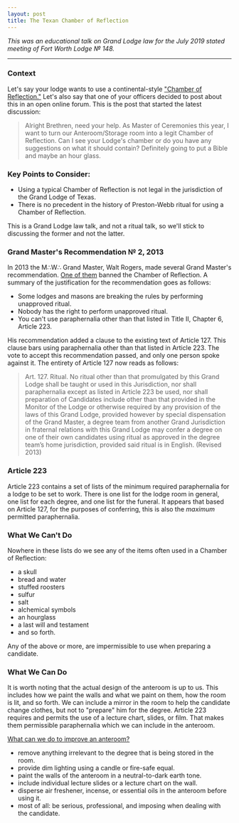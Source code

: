 ```yaml
---
layout: post
title: The Texan Chamber of Reflection
---
```


[gm recommendation]: /images/2019-07-08-gm-recommendation.png
[article 223]: /images/2019-07-08-article-223.png

*This was an educational talk on Grand Lodge law for the July 2019 stated meeting of Fort Worth Lodge № 148.*

* * *

### Context

Let's say your lodge wants to use a continental-style ["Chamber of Reflection."](https://en.wikipedia.org/wiki/Chamber_of_Reflection) Let's also say that one of your officers decided to post about this in an open online forum. This is the post that started the latest discussion:

> Alright Brethren, need your help. As Master of Ceremonies this year, I want to turn our Anteroom/Storage room into a legit Chamber of Reflection. Can I see your Lodge's chamber or do you have any suggestions on what it should contain? Definitely going to put a Bible and maybe an hour glass.

### Key Points to Consider:

* Using a typical Chamber of Reflection is not legal in the jurisdiction of the Grand Lodge of Texas.
* There is no precedent in the history of Preston-Webb ritual for using a Chamber of Reflection.

This is a Grand Lodge law talk, and not a ritual talk, so we'll stick to discussing the former and not the latter.

### Grand Master's Recommendation № 2, 2013

In 2013 the M∴W∴ Grand Master, Walt Rogers, made several Grand Master's recommendation. [One of them](/images/2019-07-08-gm-recommendation.png) banned the Chamber of Reflection. A summary of the justification for the recommendation goes as follows:

* Some lodges and masons are breaking the rules by performing unapproved ritual.
* Nobody has the right to perform unapproved ritual.
* You can't use paraphernalia other than that listed in Title II, Chapter 6, Article 223.

His recommendation added a clause to the existing text of Article 127. This clause bars using paraphernalia other than that listed in Article 223. The vote to accept this recommendation passed, and only one person spoke against it. The entirety of Article 127 now reads as follows:

> Art. 127. Ritual. No ritual other than that promulgated by this Grand Lodge shall be taught or used in this Jurisdiction, nor shall paraphernalia except as listed in Article 223 be used, nor shall preparation of Candidates include other than that provided in the Monitor of the Lodge or otherwise required by any provision of the laws of this Grand Lodge, provided however by special dispensation of the Grand Master, a degree team from another Grand Jurisdiction in fraternal relations with this Grand Lodge may confer a degree on one of their own candidates using ritual as approved in the degree team’s home jurisdiction, provided said ritual is in English. (Revised 2013)

### Article 223

Article 223 contains a set of lists of the minimum required paraphernalia for a lodge to be set to work. There is one list for the lodge room in general, one list for each degree, and one list for the funeral. It appears that based on Article 127, for the purposes of conferring, this is also the *maximum* permitted paraphernalia.

### What We Can't Do

Nowhere in these lists do we see any of the items often used in a Chamber of Reflection:

* a skull
* bread and water
* stuffed roosters
* sulfur
* salt
* alchemical symbols
* an hourglass
* a last will and testament
* and so forth.

Any of the above or more, are impermissible to use when preparing a candidate.

### What We Can Do

It is worth noting that the actual design of the anteroom is up to us. This includes how we paint the walls and what we paint on them, how the room is lit, and so forth. We can include a mirror in the room to help the candidate change clothes, but not to "prepare" him for the degree. Article 223 requires and permits the use of a lecture chart, slides, or film. That makes them permissible paraphernalia which we can include in the anteroom.

[What can we do to improve an anteroom?](https://www.texanmason.com/2016/10/05/the-prep-room-by-jason-mitchell.html)

* remove anything irrelevant to the degree that is being stored in the room.
* provide dim lighting using a candle or fire-safe equal. 
* paint the walls of the anteroom in a neutral-to-dark earth tone.
* include individual lecture slides or a lecture chart on the wall.
* disperse air freshener, incense, or essential oils in the anteroom before using it.
* most of all: be serious, professional, and imposing when dealing with the candidate.